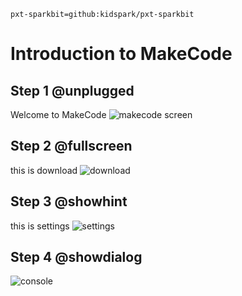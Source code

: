 ```package
pxt-sparkbit=github:kidspark/pxt-sparkbit
```

# Introduction to MakeCode

## Step 1 @unplugged

Welcome to MakeCode
![makecode screen](/static/1-2-makecode-whole-screen.png)

## Step 2 @fullscreen

this is download
![download](/static/1-2-makecode-download.png)

## Step 3 @showhint

this is settings
![settings](static/1-2-makecode-settings.png)

## Step 4 @showdialog

![console](static/1-2-makecode-console.png)